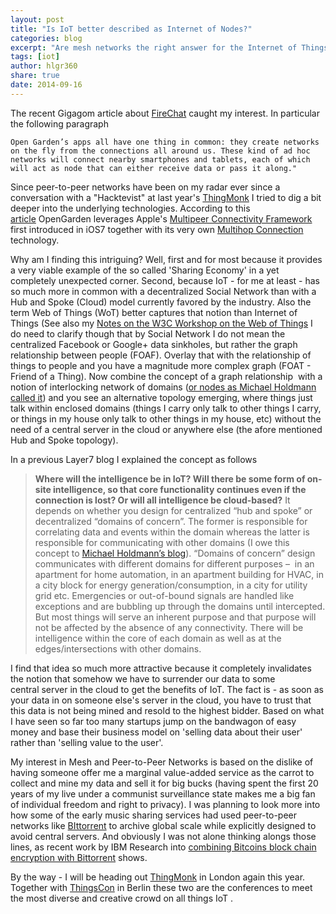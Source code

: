 ```yaml
---
layout: post
title: "Is IoT better described as Internet of Nodes?"
categories: blog
excerpt: "Are mesh networks the right answer for the Internet of Things?"
tags: [iot]
author: hlgr360
share: true
date: 2014-09-16
---
```


The recent Gigagom article about [FireChat](http://semanticweb.com/open-gardens-firechat-adds-iot_b44343) caught my interest. In particular the following paragraph

```text
Open Garden’s apps all have one thing in common: they create networks on the fly from the connections all around us. These kind of ad hoc networks will connect nearby smartphones and tablets, each of which will act as node that can either receive data or pass it along."
```

Since peer-to-peer networks have been on my radar ever since a conversation with a "Hacktevist" at last year's [ThingMonk](http://thingmonk.com) I tried to dig a bit deeper into the underlying technologies. According to this [article](https://gigaom.com/2014/03/20/open-garden-retools-its-crowdsourced-mesh-technology-for-an-ios-messaging-app/) OpenGarden leverages Apple's [Multipeer Connectivity Framework](http://nshipster.com/multipeer-connectivity/) first introduced in iOS7 together with its very own [Multihop Connection](https://opengarden.com/Multi-hop_Wi-Fi_Offload.pdf) technology.

Why am I finding this intriguing? Well, first and for most because it provides a very viable example of the so called 'Sharing Economy' in a yet completely unexpected corner. Second, because IoT - for me at least - has so much more in common with a decentralized Social Network than with a Hub and Spoke (Cloud) model currently favored by the industry. Also the term Web of Things (WoT) better captures that notion than Internet of Things (See also my [Notes on the W3C Workshop on the Web of Things](https://hlgr360.github.io/blog/blog/notes-w3c-workshop/) I do need to clarify though that by Social Network I do not mean the centralized Facebook or Google+ data sinkholes, but rather the graph relationship between people (FOAF). Overlay that with the relationship of things to people and you have a magnitude more complex graph (FOAT - Friend of a Thing). Now combine the concept of a graph relationship  with a notion of interlocking network of domains ([or nodes as Michael Holdmann called it](http://mholdmann.wordpress.com/2013/05/11/iot-is-better-discribed-as-the-internet-of-nodes/)) and you see an alternative topology emerging, where things just talk within enclosed domains (things I carry only talk to other things I carry, or things in my house only talk to other things in my house, etc) without the need of a central server in the cloud or anywhere else (the afore mentioned Hub and Spoke topology).

In a previous Layer7 blog I explained the concept as follows

> **Where will the intelligence be in IoT? Will there be some form of on-site intelligence, so that core functionality continues even if the connection is lost? Or will all intelligence be cloud-based?** 
> It depends on whether you design for centralized “hub and spoke” or decentralized “domains of concern”. The former is responsible for correlating data and events within the domain whereas the latter is responsible for communicating with other domains (I owe this concept to [Michael Holdmann’s blog](http://mholdmann.wordpress.com/2013/05/11/iot-is-better-discribed-as-the-internet-of-nodes/)). “Domains of concern” design communicates with different domains for different purposes –  in an apartment for home automation, in an apartment building for HVAC, in a city block for energy generation/consumption, in a city for utility grid etc. Emergencies or out-of-bound signals are handled like exceptions and are bubbling up through the domains until intercepted. But most things will serve an inherent purpose and that purpose will not be affected by the absence of any connectivity. There will be intelligence within the core of each domain as well as at the edges/intersections with other domains.

I find that idea so much more attractive because it completely invalidates the notion that somehow we have to surrender our data to some central server in the cloud to get the benefits of IoT. The fact is - as soon as your data in on someone else's server in the cloud, you have to trust that this data is not being mined and resold to the highest bidder. Based on what I have seen so far too many startups jump on the bandwagon of easy money and base their business model on 'selling data about their user' rather than 'selling value to the user'.

My interest in Mesh and Peer-to-Peer Networks is based on the dislike of having someone offer me a marginal value-added service as the carrot to collect and mine my data and sell it for big bucks (having spent the first 20 years of my live under a communist surveillance state makes me a big fan of individual freedom and right to privacy). I was planning to look more into how some of the early music sharing services had used peer-to-peer networks like [BIttorrent](http://www.bittorrent.com) to archive global scale while explicitly designed to avoid central servers. And obviously I was not alone thinking alongs those lines, as recent work by IBM Research into [combining Bitcoins block chain encryption with Bittorrent](https://gigaom.com/2014/09/09/check-out-ibms-proposal-for-an-internet-of-things-architecture-using-bitcoins-block-chain-tech/) shows.

By the way - I will be heading out [ThingMonk](http://thingmonk.com) in London again this year. Together with [ThingsCon](http://thingscon.com) in Berlin these two are the conferences to meet the most diverse and creative crowd on all things IoT .
